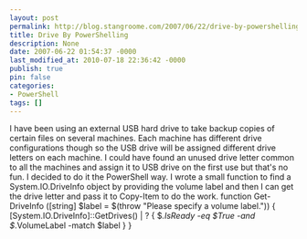 ```yaml
---
layout: post
permalink: http://blog.stangroome.com/2007/06/22/drive-by-powershelling/
title: Drive By PowerShelling
description: None
date: 2007-06-22 01:54:37 -0000
last_modified_at: 2010-07-18 22:36:42 -0000
publish: true
pin: false
categories:
- PowerShell
tags: []
---
```

I have been using an external USB hard drive to take backup copies of certain files on several machines. Each machine has different drive configurations though so the USB drive will be assigned different drive letters on each machine. I could have found an unused drive letter common to all the machines and assign it to USB drive on the first use but that's no fun. I decided to do it the PowerShell way. I wrote a small function to find a System.IO.DriveInfo object by providing the volume label and then I can get the drive letter and pass it to Copy-Item to do the work. function Get-DriveInfo ([string] $label = $(throw "Please specify a volume label.")) { [System.IO.DriveInfo]::GetDrives() | ? { $_.IsReady -eq $True -and $_.VolumeLabel -match $label } }
